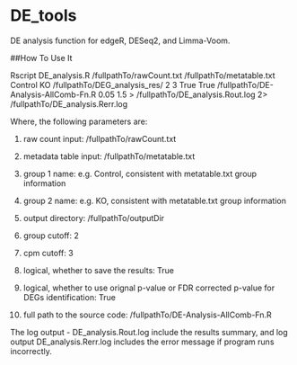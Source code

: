 # DE_tools
DE analysis function for edgeR, DESeq2, and Limma-Voom.

##How To Use It

Rscript DE_analysis.R /fullpathTo/rawCount.txt /fullpathTo/metatable.txt Control KO /fullpathTo/DEG_analysis_res/ 2 3 True True /fullpathTo/DE-Analysis-AllComb-Fn.R 0.05 1.5 > /fullpathTo/DE_analysis.Rout.log 2> /fullpathTo/DE_analysis.Rerr.log

Where, the following parameters are:

1. raw count input: /fullpathTo/rawCount.txt

2. metadata table input: /fullpathTo/metatable.txt

3. group 1 name: e.g. Control, consistent with metatable.txt group information

4. group 2 name: e.g. KO, consistent with metatable.txt group information

5. output directory: /fullpathTo/outputDir

6. group cutoff: 2

7. cpm cutoff: 3

8. logical, whether to save the results: True

9. logical, whether to use orignal p-value or FDR corrected p-value for DEGs identification: True

10. full path to the source code: /fullpathTo/DE-Analysis-AllComb-Fn.R

The log output - DE_analysis.Rout.log include the results summary, and log output DE_analysis.Rerr.log includes the error message if program runs incorrectly.
